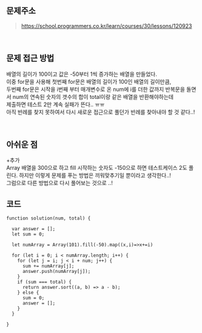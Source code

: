 ## 문제주소

> https://school.programmers.co.kr/learn/courses/30/lessons/120923

</br>

## 문제 접근 방법

배열의 길이가 100이고 값은 -50부터 1씩 증가하는 배열을 만들었다.  
이중 for문을 사용해 첫번째 for문은 배열의 길이가 100인 배열의 길이만큼,  
두번째 for문은 시작을 i번째 부터 매개변수로 온 num에 i를 더한 값까지 반복문을 돌면서 num의 연속된 숫자의 갯수의 합이 total이랑 같은 배열을 반환해야하는데  
제출하면 테스트 2만 계속 실패가 뜬다.. ㅠㅠ  
아직 반례를 찾지 못하여서 다시 새로운 접근으로 풀던가 반례를 찾아내야 할 것 같다..!

</br>

## 아쉬운 점

+추가  
Array 배열을 300으로 하고 fill 시작하는 숫자도 -150으로 하면 테스트케이스 2도 풀린다. 하지만 이렇게 문제를 푸는 방법은 끼워맞추기일 뿐이라고 생각한다..!  
그럼으로 다른 방법으로 다시 풀어보는 것으로 ..!
</br>

## 코드

```
function solution(num, total) {

  var answer = [];
  let sum = 0;

  let numArray = Array(101).fill(-50).map((x,i)=>x+=i)

  for (let i = 0; i < numArray.length; i++) {
    for (let j = i; j < i + num; j++) {
      sum += numArray[j];
      answer.push(numArray[j]);
    }
    if (sum === total) {
      return answer.sort((a, b) => a - b);
    } else {
      sum = 0;
      answer = [];
    }
  }

}

```
